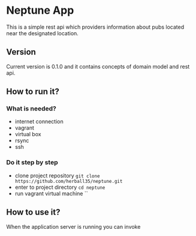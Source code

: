 # Neptune App

This is a simple rest api which providers information about pubs located near the designated location.

## Version

Current version is 0.1.0 and it contains concepts of domain model and rest api.

## How to run it?

### What is needed?
* internet connection
* vagrant
* virtual box
* rsync
* ssh

### Do it step by step
* clone project repository `git clone https://github.com/herball35/neptune.git`
* enter to project directory `cd neptune`
* run vagrant virtual machine ``

## How to use it?

When the application server is running you can invoke
